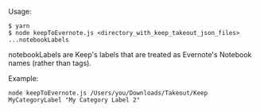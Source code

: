 Usage:

```
$ yarn
$ node keepToEvernote.js <directory_with_keep_takeout_json_files> ...notebookLabels
```

notebookLabels are Keep's labels that are treated as Evernote's Notebook names (rather than tags).

Example:
```
node keepToEvernote.js /Users/you/Downloads/Takeout/Keep MyCategoryLabel "My Category Label 2"
```